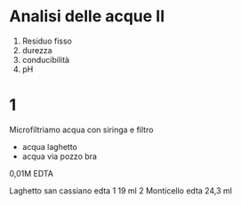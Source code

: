 # Analisi delle acque II
1. Residuo fisso
2. durezza
3. conducibilità
4. pH

# 1
Microfiltriamo acqua con siringa e filtro

* acqua laghetto 
* acqua via pozzo bra

0,01M EDTA



Laghetto san cassiano edta 
1 19 ml
2 
Monticello edta 24,3  ml
<!--stackedit_data:
eyJoaXN0b3J5IjpbLTE1MTAzNzk5NjIsMTI3MTM2NTAzMiwxNT
UyODIxOTUsLTE3MTg1OTI3ODEsMTcyNjMwNDc4OF19
-->